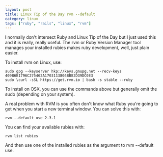 ```yaml
---
layout: post
title: Linux Tip of the Day rvm --default
category: linux
tags: ["ruby", "rails", "linux", "rvm"]
---
```

I normally don't intersect Ruby and Linux Tip of the Day but I just used this and it is really, really useful. The rvm or Ruby Version Manager tool manages your installed rubies makes ruby development, well, just plain easier.  

To install rvm on Linux, use:

    sudo gpg --keyserver hkp://keys.gnupg.net --recv-keys 409B6B1796C275462A1703113804BB82D39DC0E3
    sudo \curl -sSL https://get.rvm.io | bash -s stable --ruby

To install on OSX, you can use the commands above but generally omit the sudo (depending on your system).

A real problem with RVM is you often don't know what Ruby you're going to get when you start a new terminal window.  You can solve this with:

    rvm --default use 2.3.1
    
You can find your available rubies with: 

    rvm list rubies
    
And then use one of the installed rubies as the argument to rvm --default use.


